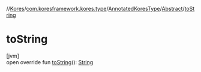 //[Kores](../../../../index.md)/[com.koresframework.kores.type](../../index.md)/[AnnotatedKoresType](../index.md)/[Abstract](index.md)/[toString](to-string.md)

# toString

[jvm]\
open override fun [toString](to-string.md)(): [String](https://kotlinlang.org/api/latest/jvm/stdlib/kotlin/-string/index.html)
